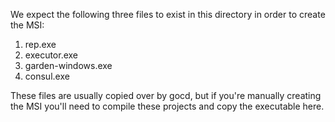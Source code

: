 We expect the following three files to exist in this directory in order to create the MSI:

1. rep.exe
2. executor.exe
3. garden-windows.exe
4. consul.exe

These files are usually copied over by gocd, but if you're manually creating the MSI you'll need to compile these projects and copy the executable here.
